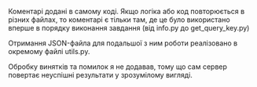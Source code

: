 Коментарі додані в самому коді. Якщо логіка або код повторюється в різних файлах, то коментарі є тільки там, де це було використано вперше в порядку виконання завдання (від info.py до get_query_key.py)

Отримання JSON-файла для подальшої з ним роботи реалізовано в окремому файлі utils.py.

Обробку винятків та помилок я не додавав, тому що сам сервер повертає неуспішні результати у зрозумілому вигляді.
